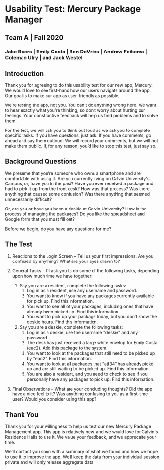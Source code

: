 # Usability Test: Mercury Package Manager
## Team A | Fall 2020
### Jake Boers | Emily Costa | Ben DeVries | Andrew Feikema | Coleman Ulry | and Jack Westel

## Introduction
Thank you for agreeing to do this usability test for our new app, Mercury. We would love to see first-hand how our users navigate around the app. Our goal is to make our app as user-friendly as possible.

We’re testing the app, not you. You can’t do anything wrong here. We want to hear exactly what you're thinking, so don’t worry about hurting our feelings. Your constructive feedback will help us find problems and to solve them.

For the test, we will ask you to think out loud as we ask you to complete specific tasks. If you have questions, just ask. If you have comments, go ahead and say them outloud. We will record your comments, but we will not make them public. If, for any reason, you’d like to stop this test, just say so.

## Background Questions
We presume that you’re someone who owns a smartphone and are comfortable with using it. Are you currently living on Calvin University's Campus, or, have you in the past? Have you ever received a package and had to pick it up from the front desk? How was that process? Was there anything that caused some confusion? Was there anything that seemed unnecessarily difficult?

Or, are you or have you been a deskie at Calvin University? How is the process of managing the packages? Do you like the spreadsheet and Google form that you must fill out?

Before we begin, do you have any questions for me?

## The Test
1. Reactions to the Login Screen – Tell us your first impressions. Are you confused by anything? What are your eyes drawn to?

2. General Tasks - I’ll ask you to do some of the following tasks, depending upon how much time we have together:

    1. Say you are a resident, complete the following tasks:
        1. Log in as a resident, use any username and password.
        2. You want to know if you have any packages currently available for pick up. Find this information.
        3. You want to see all of your packages, including ones that have already been picked up. Find this information.
        4. You want to pick up your package today, but you don’t know the deskie hours. Find this information.
    2. Say you are a deskie, complete the following tasks:
        1. Log in as a deskie, use the username "deskie" and any password.
        2. The desk has just received a large white envelop for Emily Costa (eac2). Add this package to the system.
        3. You want to look at the packages that still need to be picked up by "eac2". Find this information.
        4. You want to look at all packages that "ajf34" has already pickd up and are still waiting to be picked up. Find this information.
        5. You are also a resident, and you need to check to see if you personally have any packages to pick up. Find this information.


3. Final Observations – What are your concluding thoughts? Did the app have a nice feel to it? Was anything confusing to you as a first-time user? Would you consider using this app?

## Thank You
Thank you for your willingness to help us test our new Mercury Package Management app. This app is relatively new, and we would love for Calvin's Residence Halls to use it. We value your feedback, and we apprecaite your time.

We’ll contact you soon with a summary of what we found and how we hope to use it to improve the app. We’ll keep the data from your individual session private and will only release aggregate data.
